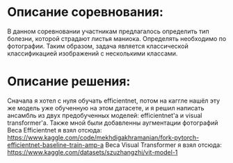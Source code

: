 # Описание соревнования: 
В данном соревновании участникам предлагалось определить тип болезни, которой страдают листья маниока. Определять необходимо по фотографии. Таким образом, задача является классической классификацией изображений с несколькими классами. 
# Описание решения:
Сначала я хотел с нуля обучать efficientnet, потом на каггле нашёл эту же модель уже обученную на этом датасете, и я решил написать ансамбль из двух предобученных моделей: efficientnet'a и visual transformer'a. Также мной были добавленны аугментации фотографий
Веса Efficientnet я взял отсюда:
https://www.kaggle.com/code/mekhdigakhramanian/fork-pytorch-efficientnet-baseline-train-amp-a
Веса Visual Transformer я взял отсюда:
https://www.kaggle.com/datasets/szuzhangzhi/vit-model-1

